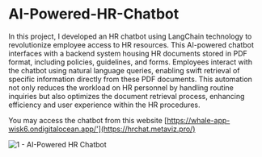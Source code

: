 # AI-Powered-HR-Chatbot

In this project, I developed an HR chatbot using LangChain technology to revolutionize employee access to HR resources. This AI-powered chatbot interfaces with a backend system housing HR documents stored in PDF format, including policies, guidelines, and forms. Employees interact with the chatbot using natural language queries, enabling swift retrieval of specific information directly from these PDF documents. This automation not only reduces the workload on HR personnel by handling routine inquiries but also optimizes the document retrieval process, enhancing efficiency and user experience within the HR procedures.

You may access the chatbot from this website 
[https://whale-app-wisk6.ondigitalocean.app/'](https://hrchat.metaviz.pro/)


![1 - AI-Powered HR Chatbot](https://github.com/zainali89/AI-Powered-HR-Chatbot/assets/75775907/0603ba7b-203f-46f8-8c45-afa433f0c96c)
